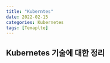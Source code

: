 ```yaml
---
title: "Kuberntes"
date: 2022-02-15
categories: Kubernetes
tags: [Temaplte]
---
```


Kubernetes 기술에 대한 정리
------
